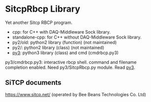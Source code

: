 # SitcpRbcp Library

Yet another Sitcp RBCP program.

- cpp: for C++ with DAQ-Middleware Sock library.
- standalone-cpp: for C++ without DAQ-Middleware Sock library.
- py2/old: python2 library (function) (not maintained)
- py2/: python2 library (class) (not maintained)
- [py3](py3): python3 library (class) and cmd (cmdrbcp.py3)

py3/cmdrbcp.py3: interactive rbcp shell.  command and filename
completion enabled. Need py3/SitcpRbcp.py module.
Read [py3](py3).

## SiTCP documents

https://www.sitcp.net/ (operated by Bee Beans Technologies Co. Ltd)
